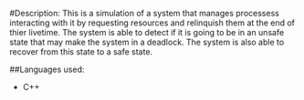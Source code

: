 #Description:
    This is a simulation of a system that manages processess interacting with it by requesting resources and relinquish them at the end of thier livetime.
    The system is able to detect if it is going to be in an unsafe state that may make the system in a deadlock. The system is also able to recover from this state to a safe state.

##Languages used:
* C++